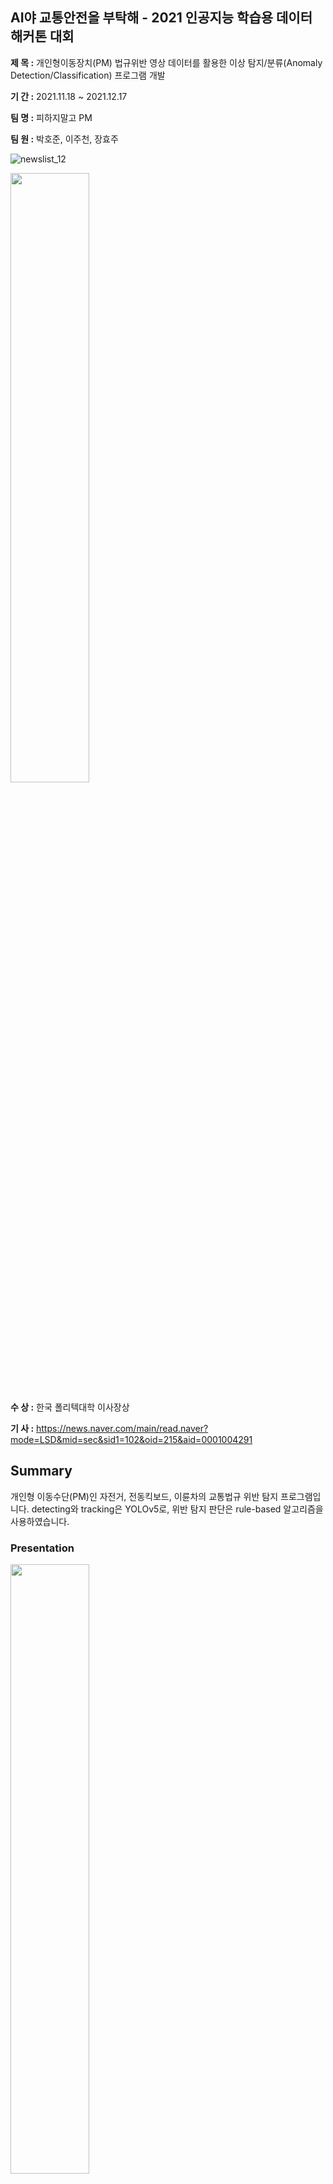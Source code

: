 ## AI야 교통안전을 부탁해 - 2021 인공지능 학습용 데이터 해커톤 대회


 **제 목 :** 개인형이동장치(PM) 법규위반 영상 데이터를 활용한 이상 탐지/분류(Anomaly Detection/Classification) 프로그램 개발
 
 **기 간 :** 2021.11.18 ~ 2021.12.17
 
 **팀 명 :** 피하지말고 PM
 
 **팀 원 :** 박호준, 이주천, 장효주
  
 ![newslist_12](https://user-images.githubusercontent.com/8746262/147805256-d5ef10ae-59ba-46a4-9476-d0317dd37c32.jpg)
 
 <img width="50%" src="https://user-images.githubusercontent.com/8746262/147805946-6a79b21a-e44e-4af2-84bc-cf3d37174318.jpg"/>

 
 **수 상 :** 한국 폴리텍대학 이사장상 

 **기 사 :** https://news.naver.com/main/read.naver?mode=LSD&mid=sec&sid1=102&oid=215&aid=0001004291
 
 
## Summary

개인형 이동수단(PM)인 자전거, 전동킥보드, 이륜차의 교통법규 위반 탐지 프로그램입니다.
detecting와 tracking은 YOLOv5로, 위반 탐지 판단은 rule-based 알고리즘을 사용하였습니다.

### Presentation

 <img width="50%" src="https://user-images.githubusercontent.com/83095823/147893283-6655ccb3-848b-4fb3-ab7b-cbc07459ed0b.jpg"/>
 <img width="50%" src="https://user-images.githubusercontent.com/83095823/147893319-08a00775-06af-4d6e-bc93-2aa4a01f96fa.jpg"/>
 <img width="50%" src="https://user-images.githubusercontent.com/83095823/147893321-7e611fc8-1299-44a9-8f6b-9d7d0e1528ae.jpg"/>
 <img width="50%" src="https://user-images.githubusercontent.com/83095823/147893325-3a5f4cb6-44ec-417e-a27c-d365fd1bad40.jpg"/>
 <img width="50%" src="https://user-images.githubusercontent.com/83095823/147893333-6ae19323-20e1-41b4-88fc-96d1875b32e1.jpg"/>
 <img width="50%" src="https://user-images.githubusercontent.com/83095823/147893334-6dd5d221-1b7e-4ff2-8df1-84c17c79f5a9.jpg"/>
 <img width="50%" src="https://user-images.githubusercontent.com/83095823/147893338-b183883e-3911-4518-bf8b-e3b0dabd413a.jpg"/>
 <img width="50%" src="https://user-images.githubusercontent.com/83095823/147893340-771b97c4-f454-44e5-a908-6f5ec5aee44e.jpg"/>
 <img width="50%" src="https://user-images.githubusercontent.com/83095823/147893341-63f9fed5-4f09-4515-9fed-69fd7ad14fdf.jpg"/>
